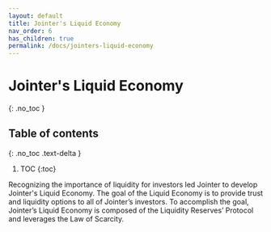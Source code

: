 ```yaml
---
layout: default
title: Jointer's Liquid Economy
nav_order: 6
has_children: true
permalink: /docs/jointers-liquid-economy
---
```


# Jointer's Liquid Economy
{: .no_toc }

## Table of contents
{: .no_toc .text-delta }

1. TOC
{:toc}

Recognizing the importance of liquidity for investors led Jointer to develop Jointer's Liquid Economy. The goal of the Liquid Economy is to provide trust and liquidity options to all of Jointer’s investors. To accomplish the goal, Jointer’s Liquid Economy is composed of the Liquidity Reserves’ Protocol and leverages the Law of Scarcity.